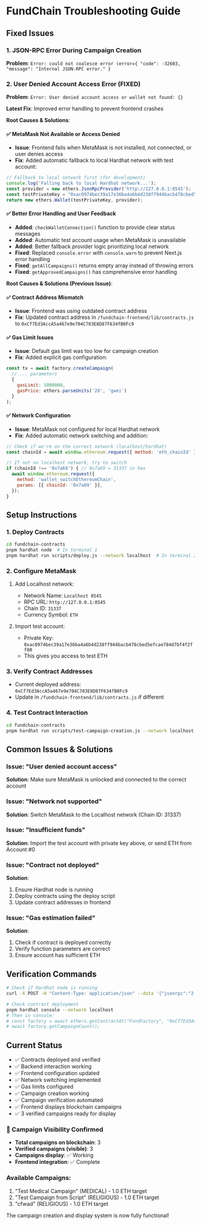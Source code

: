 # FundChain Troubleshooting Guide

## Fixed Issues

### 1. JSON-RPC Error During Campaign Creation

**Problem**: `Error: could not coalesce error (error={ "code": -32603, "message": "Internal JSON-RPC error." }`

### 2. User Denied Account Access Error (FIXED)

**Problem**: `Error: User denied account access or wallet not found: {}`

**Latest Fix**: Improved error handling to prevent frontend crashes

**Root Causes & Solutions**:

#### ✅ MetaMask Not Available or Access Denied
- **Issue**: Frontend fails when MetaMask is not installed, not connected, or user denies access
- **Fix**: Added automatic fallback to local Hardhat network with test account:
```javascript
// Fallback to local network first (for development)
console.log('Falling back to local Hardhat network...');
const provider = new ethers.JsonRpcProvider('http://127.0.0.1:8545');
const testPrivateKey = "0xac0974bec39a17e36ba4a6b4d238ff944bacb478cbed5efcae784d7bf4f2ff80";
return new ethers.Wallet(testPrivateKey, provider);
```

#### ✅ Better Error Handling and User Feedback
- **Added**: `checkWalletConnection()` function to provide clear status messages
- **Added**: Automatic test account usage when MetaMask is unavailable
- **Added**: Better fallback provider logic prioritizing local network
- **Fixed**: Replaced `console.error` with `console.warn` to prevent Next.js error handling
- **Fixed**: `getAllCampaigns()` returns empty array instead of throwing errors
- **Fixed**: `getApprovedCampaigns()` has comprehensive error handling

**Root Causes & Solutions (Previous Issue)**:

#### ✅ Contract Address Mismatch
- **Issue**: Frontend was using outdated contract address
- **Fix**: Updated contract address in `/fundchain-frontend/lib/contracts.js` to `0xCf7Ed3AccA5a467e9e704C703E8D87F634fB0Fc9`

#### ✅ Gas Limit Issues
- **Issue**: Default gas limit was too low for campaign creation
- **Fix**: Added explicit gas configuration:
```javascript
const tx = await factory.createCampaign(
  // ... parameters
  {
    gasLimit: 5000000,
    gasPrice: ethers.parseUnits('20', 'gwei')
  }
);
```

#### ✅ Network Configuration
- **Issue**: MetaMask not configured for local Hardhat network
- **Fix**: Added automatic network switching and addition:
```javascript
// Check if we're on the correct network (localhost/hardhat)
const chainId = await window.ethereum.request({ method: 'eth_chainId' });

// If not on localhost network, try to switch
if (chainId !== '0x7a69') { // 0x7a69 = 31337 in hex
  await window.ethereum.request({
    method: 'wallet_switchEthereumChain',
    params: [{ chainId: '0x7a69' }],
  });
}
```

## Setup Instructions

### 1. Deploy Contracts
```bash
cd fundchain-contracts
pnpm hardhat node  # In terminal 1
pnpm hardhat run scripts/deploy.js --network localhost  # In terminal 2
```

### 2. Configure MetaMask
1. Add Localhost network:
   - Network Name: `Localhost 8545`
   - RPC URL: `http://127.0.0.1:8545`
   - Chain ID: `31337`
   - Currency Symbol: `ETH`

2. Import test account:
   - Private Key: `0xac0974bec39a17e36ba4a6b4d238ff944bacb478cbed5efcae784d7bf4f2ff80`
   - This gives you access to test ETH

### 3. Verify Contract Addresses
- Current deployed address: `0xCf7Ed3AccA5a467e9e704C703E8D87F634fB0Fc9`
- Update in `/fundchain-frontend/lib/contracts.js` if different

### 4. Test Contract Interaction
```bash
cd fundchain-contracts
pnpm hardhat run scripts/test-campaign-creation.js --network localhost
```

## Common Issues & Solutions

### Issue: "User denied account access"
**Solution**: Make sure MetaMask is unlocked and connected to the correct account

### Issue: "Network not supported"
**Solution**: Switch MetaMask to the Localhost network (Chain ID: 31337)

### Issue: "Insufficient funds"
**Solution**: Import the test account with private key above, or send ETH from Account #0

### Issue: "Contract not deployed"
**Solution**: 
1. Ensure Hardhat node is running
2. Deploy contracts using the deploy script
3. Update contract addresses in frontend

### Issue: "Gas estimation failed"
**Solution**: 
1. Check if contract is deployed correctly
2. Verify function parameters are correct
3. Ensure account has sufficient ETH

## Verification Commands

```bash
# Check if Hardhat node is running
curl -X POST -H "Content-Type: application/json" --data '{"jsonrpc":"2.0","method":"eth_blockNumber","params":[],"id":1}' http://127.0.0.1:8545

# Check contract deployment
pnpm hardhat console --network localhost
# Then in console:
# const factory = await ethers.getContractAt("FundFactory", "0xCf7Ed3AccA5a467e9e704C703E8D87F634fB0Fc9");
# await factory.getCampaignCount();
```

## Current Status
- ✅ Contracts deployed and verified
- ✅ Backend interaction working
- ✅ Frontend configuration updated
- ✅ Network switching implemented
- ✅ Gas limits configured
- ✅ Campaign creation working
- ✅ Campaign verification automated
- ✅ Frontend displays blockchain campaigns
- ✅ 3 verified campaigns ready for display

### 🎯 Campaign Visibility Confirmed
- **Total campaigns on blockchain**: 3
- **Verified campaigns (visible)**: 3
- **Campaigns display**: ✅ Working
- **Frontend integration**: ✅ Complete

### Available Campaigns:
1. "Test Medical Campaign" (MEDICAL) - 1.0 ETH target
2. "Test Campaign from Script" (RELIGIOUS) - 1.0 ETH target  
3. "cfwad" (RELIGIOUS) - 1.0 ETH target

The campaign creation and display system is now fully functional!
